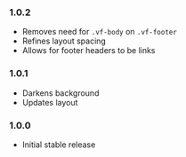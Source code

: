 ### 1.0.2

- Removes need for `.vf-body` on `.vf-footer`
- Refines layout spacing
- Allows for footer headers to be links

### 1.0.1

- Darkens background
- Updates layout

### 1.0.0

- Initial stable release
